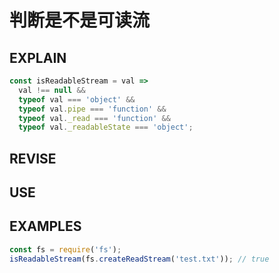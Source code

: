 # 判断是不是可读流

## EXPLAIN
```javascript
const isReadableStream = val =>
  val !== null &&
  typeof val === 'object' &&
  typeof val.pipe === 'function' &&
  typeof val._read === 'function' &&
  typeof val._readableState === 'object';
```
## REVISE

## USE

## EXAMPLES
```javascript
const fs = require('fs');
isReadableStream(fs.createReadStream('test.txt')); // true
```